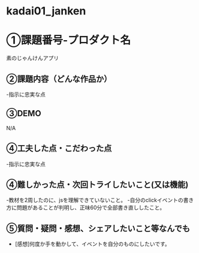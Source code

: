 # kadai01_janken
# ①課題番号-プロダクト名
素のじゃんけんアプリ

## ②課題内容（どんな作品か）
-指示に忠実な点

## ③DEMO
N/A

## ④工夫した点・こだわった点
-指示に忠実な点

## ④難しかった点・次回トライしたいこと(又は機能)
-教材を2周したのに、jsを理解できていないこと。
-自分のclickイベントの書き方に問題があることが判明し、正味60分で全部書き直ししたこと。

## ⑤質問・疑問・感想、シェアしたいこと等なんでも
- [感想]何度か手を動かして、イベントを自分のものにしたいです。

